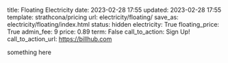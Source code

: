 title: Floating Electricity
date: 2023-02-28 17:55
updated: 2023-02-28 17:55
template: strathcona/pricing
url: electricity/floating/
save_as: electricity/floating/index.html
status: hidden
electricity: True
floating_price: True
admin_fee: 9
price: 0.89
term: False
call_to_action: Sign Up!
call_to_action_url: https://billhub.com


something here
